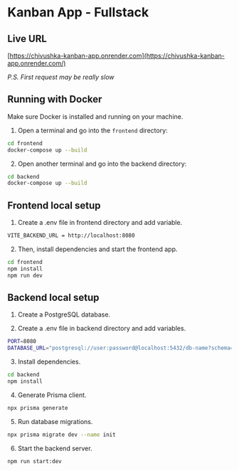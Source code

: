 # Kanban App - Fullstack

## Live URL

[https://chivushka-kanban-app.onrender.com](https://chivushka-kanban-app.onrender.com/)

*P.S. First request may be really slow*

## Running with Docker
Make sure Docker is installed and running on your machine.

1. Open a terminal and go into the `frontend` directory:

```bash
cd frontend
docker-compose up --build
```

2. Open another terminal and go into the backend directory:

```bash
cd backend
docker-compose up --build
```

## Frontend local setup
1. Create a .env file in frontend directory and add variable.

```bash
VITE_BACKEND_URL = http://localhost:8080
```
2. Then, install dependencies and start the frontend app.
```bash
cd frontend
npm install
npm run dev
```

## Backend local setup

1. Create a PostgreSQL database.

2. Create a .env file in backend directory and add variables.

```bash
PORT=8080
DATABASE_URL="postgresql://user:password@localhost:5432/db-name?schema=public"
```

3. Install dependencies.
```bash
cd backend
npm install
```
4. Generate Prisma client.
```bash
npx prisma generate
```
5. Run database migrations.
```bash
npx prisma migrate dev --name init
```
6. Start the backend server.
```bash
npm run start:dev
```
